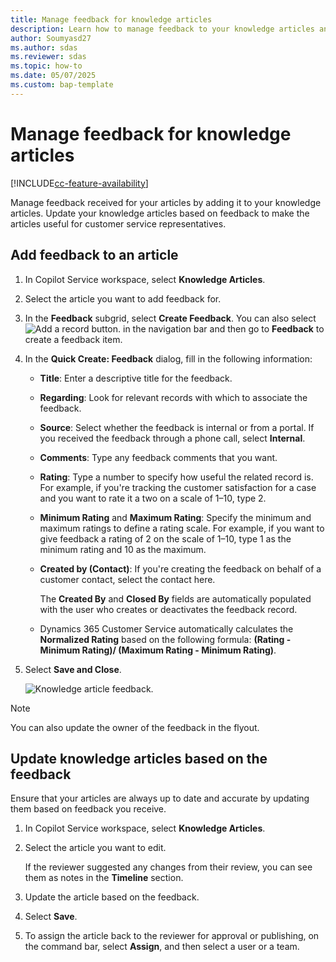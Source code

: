 ```yaml
---
title: Manage feedback for knowledge articles 
description: Learn how to manage feedback to your knowledge articles and update your knowledge articles based on the feedback.
author: Soumyasd27
ms.author: sdas
ms.reviewer: sdas
ms.topic: how-to
ms.date: 05/07/2025
ms.custom: bap-template
---
```


# Manage feedback for knowledge articles

[!INCLUDE[cc-feature-availability](../../includes/cc-feature-availability.md)]

Manage feedback received for your articles by adding it to your knowledge articles. Update your knowledge articles based on feedback to make the articles useful for customer service representatives.

## Add feedback to an article

1. In Copilot Service workspace, select **Knowledge Articles**.

1. Select the article you want to add feedback for.

1. In the **Feedback** subgrid, select **Create Feedback**. You can also select ![Add a record button.](../media/add-recordbutton.gif "Add a record button") in the navigation bar and then go to **Feedback** to create a feedback item.  
  
1. In the **Quick Create: Feedback** dialog, fill in the following information:  
  
   - **Title**: Enter a descriptive title for the feedback.  
   
   - **Regarding**: Look for relevant records with which to associate the feedback.
  
   - **Source**: Select whether the feedback is internal or from a portal. If you received the feedback through a phone call, select **Internal**.  
  
   - **Comments**: Type any feedback comments that you want.  
  
   - **Rating**: Type a number to specify how useful the related record is. For example, if you're tracking the customer satisfaction for a case and you want to rate it a two on a scale of 1–10, type 2.  
  
   - **Minimum Rating** and **Maximum Rating**: Specify the minimum and maximum ratings to define a rating scale. For example, if you want to give feedback a rating of 2 on the scale of 1–10, type 1 as the minimum rating and 10 as the maximum.  
  
   - **Created by (Contact)**: If you're creating the feedback on behalf of a customer contact, select the contact here.  
  
        The **Created By** and **Closed By** fields are automatically populated with the user who creates or deactivates the feedback record.  
  
   - Dynamics 365 Customer Service automatically calculates the **Normalized Rating** based on the following formula: **(Rating - Minimum Rating)/ (Maximum Rating - Minimum Rating)**.  
  
1. Select **Save and Close**.

   ![Knowledge article feedback.](../media/ka-feedback.png "Knowledge article feedback.")

> [!NOTE]
> You can also update the owner of the feedback in the flyout.

## Update knowledge articles based on the feedback  

Ensure that your articles are always up to date and accurate by updating them based on feedback you receive.  
  
1. In Copilot Service workspace, select **Knowledge Articles**.

1. Select the article you want to edit.  
  
    If the reviewer suggested any changes from their review, you can see them as notes in the **Timeline** section.  
  
1. Update the article based on the feedback.  
  
1. Select **Save**.  
  
1. To assign the article back to the reviewer for approval or publishing, on the command bar, select **Assign**, and then select a user or a team.
